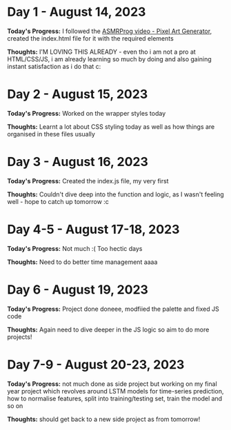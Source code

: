 # Day 1 - August 14, 2023

**Today's Progress:** I followed the [ASMRProg video - Pixel Art Generator](https://youtu.be/DfDPJqD3FjI?t=170), created the index.html file for it with the required elements

**Thoughts:** I'M LOVING THIS ALREADY - even tho i am not a pro at HTML/CSS/JS, i am already learning so much by doing and also gaining instant satisfaction as i do that c:

# Day 2 - August 15, 2023

**Today's Progress:** Worked on the wrapper styles today

**Thoughts:** Learnt a lot about CSS styling today as well as how things are organised in these files usually

# Day 3 - August 16, 2023

**Today's Progress:** Created the index.js file, my very first 

**Thoughts:** Couldn't dive deep into the function and logic, as I wasn't feeling well - hope to catch up tomorrow :c

# Day 4-5 - August 17-18, 2023

**Today's Progress:** Not much :( Too hectic days

**Thoughts:** Need to do better time management aaaa

# Day 6 - August 19, 2023

**Today's Progress:** Project done doneee, modfiied the palette and fixed JS code

**Thoughts:** Again need to dive deeper in the JS logic so aim to do more projects!

# Day 7-9 - August 20-23, 2023

**Today's Progress:** not much done as side project but working on my final year project which revolves around LSTM models for time-series prediction, how to normalise features, split into training/testing set, train the model and so on

**Thoughts:** should get back to a new side project as from tomorrow!